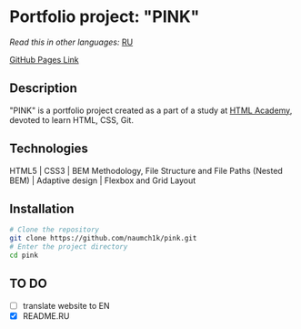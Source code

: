 # Portfolio project: "PINK"

*Read this in other languages:* [RU]() 

[GitHub Pages Link](https://naumch1k.github.io/pink/index.html)

## Description
"PINK" is a portfolio project created as a part of a study at [HTML Academy](https://htmlacademy.ru/intensive/adaptive "Adaptive Website Coding and Automation"), devoted to learn HTML, CSS, Git.

## Technologies
HTML5 | CSS3 | BEM Methodology, File Structure and File Paths (Nested BEM) | Adaptive design | Flexbox and Grid Layout

## Installation

```bash
# Clone the repository
git clone https://github.com/naumch1k/pink.git
# Enter the project directory
cd pink
```

## TO DO
- [ ] translate website to EN
- [x] README.RU
